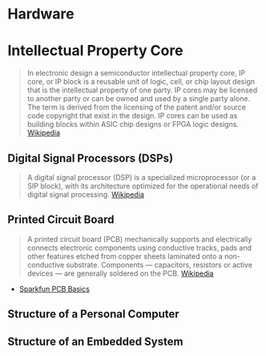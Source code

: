 # Hardware

# Intellectual Property Core

> In electronic design a semiconductor intellectual property core, IP core, or IP block is a reusable unit of logic, cell, or chip layout design that is the intellectual property of one party. IP cores may be licensed to another party or can be owned and used by a single party alone. The term is derived from the licensing of the patent and/or source code copyright that exist in the design. IP cores can be used as building blocks within ASIC chip designs or FPGA logic designs. [Wikipedia](https://en.wikipedia.org/wiki/Semiconductor_intellectual_property_core)



## Digital Signal Processors (DSPs)

> A digital signal processor (DSP) is a specialized microprocessor (or a SIP block), with its architecture optimized for the operational needs of digital signal processing. [Wikipedia](https://en.wikipedia.org/wiki/Digital_signal_processor)

## Printed Circuit Board

> A printed circuit board (PCB) mechanically supports and electrically connects electronic components using conductive tracks, pads and other features etched from copper sheets laminated onto a non-conductive substrate. Components — capacitors, resistors or active devices — are generally soldered on the PCB. [Wikipedia](https://en.wikipedia.org/wiki/Printed_circuit_board)

- [Sparkfun PCB Basics](https://learn.sparkfun.com/tutorials/pcb-basics)



## Structure of a Personal Computer

## Structure of an Embedded System
